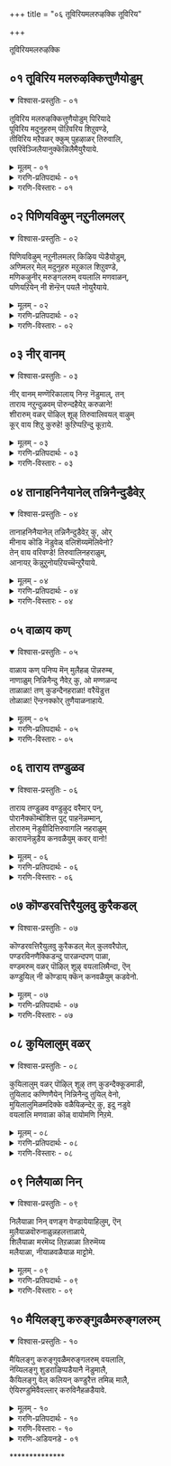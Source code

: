 +++
title = "०६ तूविरियमलरुऴक्कि तूविरिय"

+++

तूविरियमलरुऴक्कि


## ०१ तूविरिय मलरुऴक्कित्तुणैयोडुम्

<details open><summary>विश्वास-प्रस्तुतिः - ०१</summary>

तूविरिय मलरुऴक्कित्तुणैयोडुम् पिरियादे  
पूविरिय मदुनुहरुम् पॊऱिवरिय शिऱुवण्डे,  
तीविरिय मऱैवळर् क्कुम् पुहऴाळर् तिरुवालि,  
एवरिवॆञ्जिलैयानुक्कॆन्निलैमैयुरैयाये.
</details>

<details><summary>मूलम् - ०१</summary>

तूविरिय मलरुऴक्कित्तुणैयोडुम् पिरियादे  
पूविरिय मदुनुहरुम् पॊऱिवरिय शिऱुवण्डे,  
तीविरिय मऱैवळर् क्कुम् पुहऴाळर् तिरुवालि,  
एवरिवॆञ्जिलैयानुक्कॆन्निलैमैयुरैयाये.
</details>

<details><summary>गरणि-प्रतिपदार्थः - ०१</summary>

तू = रॆक्कॆगळु, विरिय = बिरियुवन्तॆ, मलर् = हूविनल्लि, उऴक्कि = आटवाडुत्ता, तुणैयोडुम् = जॊतॆगातियॊडनॆ \(सङ्गातियॊडनॆ\), पिरियादे = बेर्पडदन्तॆ, पूविरिय = हूगळु बिरिदाग, मदु = मधुवन्नु, नुहरुम् = कुडियुत्तिरुव, पॊऱि वरिय = चुक्कॆगळु रेखॆगळु – इवुगळिन्द शोभिसुव, शिऱुवण्डे = चिक्कदुम्बिये, ती = अग्नियु, विरिय = विस्तरिसि बॆळगुवन्तॆ, मऱै= वैदिक मर्यादॆगळन्नु, वळर् क्कूम् = वृद्धिगॊळिसुव, पुहऴ् आळर् = कीर्तिवन्तर, तिरु आलि = तिरुवालि क्षेत्रद, ए = बाणगळन्नु तॊडिसिद, वरि = अन्दवाद, वॆम् = क्रूरवाद, शिलैयानुक्कू = बिल्लिनवनिगॆ, ऎन् = नन्न, निलैमै = परिस्थितियन्नु, उरैयाये = हेळलारॆया? \(हेळुवॆयल्लवे?\) 
</details>

<details><summary>गरणि-विस्तारः - ०१</summary>

रॆक्कॆगळु बिरियुवन्तॆ हूविनल्लि आटवाडुत्ता, सङ्गातियॊडनॆ बेर्पडदन्तॆ इरुत्ता, हूगळु बिरिदाग \(अरळिदाग\) मधुवन्नु कुडियुत्तिरुव चुक्कॆगळु रेखॆगळिन्द शोभिसुव चिक्कदुम्बिये, अग्नियु विस्तरिसि बॆळगुवन्तॆ वैदिक मर्यादॆगळन्नु वृद्धिगॊळिसुव कीर्तिवन्तर तिरुवालिक्षेत्रद क्रूरवाद बाणगळन्नु तॊडिसिद अन्दवाद बिल्लिनवनिगॆ नन्न परिस्थितियन्नु हेळुवॆयल्लवे? 

भक्तिभावगळु हलवु. अवुगळल्लि सति-पतिय भाववू ऒन्दु. आत्मने सति, परमात्मने पति. पतियिन्द सतियु ऎन्दिगू अगलबारदु. पतियॊन्दिगॆ सेरिकॊण्डिरबेकु. आगले परमशान्ति. पतियिन्द बेर्पट्ट सतिगॆ तन्न पतियन्नु हेगादरू माडि कॊळ्ळबेकॆन्दु सतत प्रयत्न माडि अदन्नु साधिसिकॊळ्ळबेकु. इदु तत्त्व. 

ईग आळ्वाररु विरहियागिरुव हॆण्णु. तन्न विरहवेदनॆयन्नु सहिसलारदवळु. सुखवागि, निश्चिन्तॆयागि कालकळॆयुत्तिरुव दुम्बिदम्पतिगळन्नु कण्डु, तन्न शोचनीयवाद परिस्थितियन्नु तन्न पतियाद भगवन्तनल्लि निवेदिसुवन्तॆ आ दुम्बिगळिगॆ इल्लि हेळिकॊळ्ळुत्ताळॆ. दुम्बिगळु अवळ सङ्कटवन्नु तिळिदुकॊळ्ळबल्लवे? ऒन्दु वेळॆ, हागॆ तिळियितॆम्ब विषयवन्नु भगवन्तनल्लि अरिकॆमाडबल्लवे? भगवन्तनन्नु अवु सेरबल्लवे? ई विषयगळन्नु कुरितु अवळिगॆ योचनॆये बरुवुदिल्ल. दुम्बिगळु हूगळल्लि मकरन्दवन्नु पानमाडतक्कवु. हूगळिरुव कडॆगॆ, मकरन्दविरुव कडॆगॆ अवु होगुत्तिरुत्तवॆ. भगवन्तनु बाडदॆ इरुव परिमळभरितवाद हारवन्नु धरिसिरुववनु. अर्चामूर्तियाद भगवन्तनिगू हूविन सरगळिन्द अलङ्करिसिरुत्तारॆ. दुम्बिगळु आ हूगळ मेलॆ कुळितु, गुय् गुट्टुत्तिरुवुदे भगवन्तनल्लि अवु माडुव निवेदन\! 

आळ्वाररु हेळुत्तारॆ- ओ पुट्ट दुम्बिये, नीनु ऒण्टियल्ल, निन्न सङ्गातियॊडनॆ कूडिकॊण्डिद्दी. नीविब्बरू मैमरॆतु आनन्ददिन्द आटवाडुत्तिद्दीरि. नीवु कलॆतिरुव स्थळवो\! ऎष्टु रम्यवादद्दु\! अन्दवाद, परिमळवू मकरन्दवू तुम्बिरुव हूविनल्लि\! निम्म आनन्दक्कॆ मितियुण्टे? निम्म ई हाराटदल्लि आनन्दानुभवदल्लि, निम्म सुन्दरवाद पुट्टरॆक्कॆगळु हरिदु होदीतॆम्ब भयवू निमगिल्लवल्ल\! हूगळु अरळुत्तिरलु, अवुगळल्लिन मधुवन्नु कुडिदु नलियुत्तिरुविरि. 

ओ पुट्टदुम्बिये, नन्न स्थितियन्नु नोडि. अदॆष्टु शोचनीयवागिदॆ\! नानु ऒण्टिगळागिद्देनॆ. नन्न जॊतॆगारनाद नन्न पति \(नन्न नल्ल\) नन्नन्नु अगलि होगिद्दानॆ. नल्लनल्लि ननगॆ हेळतीरदष्टु गाढवाद प्रेम. ई विषयवन्नु अवनु अरितिद्दानो इल्लवो काणॆ. ननगॆ विरह वेदनॆ सहिसलारदष्टागिदॆ. ऎष्टु काल हीगॆ सङ्कटपडुत्तिरुवुदु? नन्न ई निलुमॆयन्नु नीनु नन्न नल्लनाद भगवन्तनल्लि निवेदिसि, ननगॆ सहायमाडुवॆया? 

भगवन्तनु परमकृपाळु, दिट. अवनल्लि नम्म दुःखसङ्कटगळन्नु ऒब्बॊब्बनू नेरवागिये निवेदिसिकॊळ्ळबहुदु. भगवन्तनिगॆ अतिसमीपवर्तियागि बहळ बेकागिरुववरॊब्बरु भक्तर विषयवागि सिफारसु माडिदरॆन्दरॆ, अदरिन्द भक्तनिगॆ बहु बेग ऒत्तासॆ दॊरॆयुवुदु. हीगॆ, भगवन्तनल्लि ऎल्ल चेतनर विषयवागियू कृपॆदोरॆन्दु निवेदिसिकॊळ्ळबल्लवळु – स्वामिय नित्यानुपायिनियागि, अवन वक्षस्थलवासियागिरुव श्रीदेविये. दयास्वरूपळे आकॆ\! दुम्बिय रूपदल्लि हूविनल्लि ईग आळ्वाररिगॆ काणबरुत्तिद्दाळो हेगो – इल्लि श्रीवैष्णव तत्त्ववॊन्दन्नु प्रकटगॊळिसिदन्तॆ तोरुत्तदॆ.
</details>


## ०२ पिणियविऴुम् नऱुनीलमलर्

<details open><summary>विश्वास-प्रस्तुतिः - ०२</summary>

पिणियविऴुम् नऱुनीलमलर् किऴिय प्पॆडैयोडुम्,  
अणिमलर् मेल् मदुनुहरु मऱुकाल शिऱुवण्डे,  
मणिकऴुनीर् मरुङ्गलरुम् वयलालि मणवाळन्,  
पणियऱियेन् नी शॆन्ऱॆन् पयलै नोयुरैयाये.
</details>

<details><summary>मूलम् - ०२</summary>

पिणियविऴुम् नऱुनीलमलर् किऴिय प्पॆडैयोडुम्,  
अणिमलर् मेल् मदुनुहरु मऱुकाल शिऱुवण्डे,  
मणिकऴुनीर् मरुङ्गलरुम् वयलालि मणवाळन्,  
पणियऱियेन् नी शॆन्ऱॆन् पयलै नोयुरैयाये.
</details>

<details><summary>गरणि-प्रतिपदार्थः - ०२</summary>

पिणि = बन्धनवु \(कट्टुगळु\), अविऴुम् = सडिलवागुत्तिरुव \(बिच्चुत्तिरुव\), नऱु = परिमळ तुम्बिद, नीलमलर् = नैदिलॆ हूवु, किऴिय = हरिदुहोगुवन्तॆ, पॆडैयोडुम् = निन्न सङ्गातियॊडनॆ, अणि = सुन्दरवाद, मलर् मेल् = आ हूविन मेलॆ, मदुनुहरुम् = मधुपान माडुव, अऱुकाल = आरु कालुगळ, शिऱुवण्डे = पुट्ट दुम्बिये, मणि = सुन्दरवाद, कऴुनीर् = कॆन्दावरॆ हूगळु \(कन्नैदिलॆ हूगळु\) मरुङ्गु = मग्गुलल्लिये, अलरुम् = अरळुव, वयल् = बयलु \(गद्दॆ\)गळुळ्ळ, आलि = तिरुवालिक्षेत्रद, मणवाळन् = दिव्यसुन्दरनाद स्वामिय, पणि = कार्यगळन्नु, अऱियेन् = तिळियदवळागिद्देनॆ, नी शॆन्ऱु = नीनु होगि, ऎन् = नन्न, पयलै = अगलिकॆय, नोय् = सङ्कटवन्नु, उरैयाये = हेळुवॆया? 
</details>

<details><summary>गरणि-विस्तारः - ०२</summary>

कट्टुगळु सडिलवागुत्तिरुव परिमळभरितवाद नैदिलॆय हूहरिदु होगुवन्तॆ निन्न सङ्गातियॊडनॆ आ सुन्दरवाद हूविनमेलॆ \(ऎरगि\) मधुपानमाडुव आरु कालुगळ पुट्टदुम्बिये, सुन्दरवाद कॆन्दावरॆहूगळु मग्गुलल्लिये अरळुवन्थ बयलुगळुळ्ळ तिरुवालिक्षेत्रद दिव्यसुन्दरनाद स्वामिय कार्यगळन्नु तिळियदवळागिद्देनॆ नीनु होगि, नन्न अगलिकॆय सङ्कटवन्नु हेळुवॆया? 

हिन्दिन तिरुमॊऴियल्लि भगवन्तनु तम्म अन्तरङ्गवन्नु तानागिये बन्दु प्रवेशिसिदनॆन्दू, अल्लिन्द अवनन्नु होगगॊडॆनॆन्दू आळ्वाररु हॆम्मॆयिन्द हेळिकॊण्डरष्टॆ. ई तिरुमॊऴियल्लि आळ्वाररु तन्न स्वामियिन्द अगलिकॆय सङ्कटवन्नु हेळिकॊळ्ळुत्तिद्दारॆ. भगवन्तनु आळ्वारर अन्तरङ्गवन्नु प्रवेशिसि, क्षणिकवागि अल्लिद्दन्तॆ नटिसि, आशॆयन्नू उत्साहवन्नू कॆरळिसि, अल्लिन्द मायवादनल्ल\! इदॆये आळ्वाररु अर्थमाडिकॊळ्ळलागद अवन कॆलस? भगवन्तनिगू तमगू परिचितनादवनॊब्बन सहायवॊदगि बन्दरॆ तम्म आशॆ नॆरवेरुवुदॆन्दु आळ्वाररु योचिसिरबेकु. इदु सहजवादद्दे. अदक्कागि परिशुद्धस्वभावद पुट्टदुम्बियन्नु आरिसिकॊण्डिद्दारॆ.

आळ्वाररु हेळुत्तारॆ- ओ पुट्टदुम्बिये, नीनु निन्न सङ्गातियॊडनॆ आटवाडुवुदक्कॆ ईगले बिरियुत्तिरुव मकरन्द तुम्बिरुव नैदिलॆयन्नु आरिसिकॊडिद्दीयल्ल. निन्न जॊतॆगारळॊडनॆ अदन्नु हॊक्कु मैमरॆतुमनबन्दन्तॆ आटवाडुत्ता, मधुपानमाडुत्ता आनन्ददिन्द कालकळॆयुत्तिद्दी. निन्न ई सन्तोषदल्लि निन्न सुत्तमुत्त इरुववर सङ्कटद अरिवु निनगॆ हेगॆ आगबेकु. निन्न सन्तोषद आटदल्लि नैदिलॆय हूवु हरिदुहोगुवुदु. अदर अन्द कॆडुवुदु. ई विषयवू निन्न मनस्सिगॆ बरुवुदिल्ल. नीनिरुव नैदिलॆय बयलु तिरुवालिक्षेत्रक्कॆ सेरिद्दु. आ मग्गुलल्ले कॆन्दावरॆय बयलू इदॆ. नैदिलॆयू कॆन्दावरॆयू जॊतॆजॊतॆयागि इल्लि अरळुत्तवॆ\! इदु अस्वाभाविकविरबहुदु. आदरॆ इल्लि नॆलसिरुव भगवन्तन कृपावैशिष्ट्यदिन्द हीगॆल्ला नडॆयुत्तदॆ. दिव्यसुन्दरनाद नन्न स्वामिय कार्यभारवन्नागलि, अवन सामर्थ्यवन्नागलि अरितुकॊळ्ळलारॆ. ननगॆ तिळिदिरुवुदॆन्दरॆ, अवनु नन्निन्द ईग अगलि होगिद्दानॆ. अगलिकॆय सङ्कटवन्नु नानु सहिसलारॆ. नीनादरो ऎरडु रॆक्कॆगळन्नू आरु कालुगळन्नू उळ्ळ पुट्टप्राणि. ऎल्लिगॆ बेकॆन्दरॆ अल्लिगॆ बहुबेग होगि सेरबल्लॆ. परिशुद्धवाद मधुवन्नु पानमाडुत्तले नीनु जीविसिरुवुदु. आद्दरिन्द नीनु भगवन्तन बळिगॆ होगि बरलु शक्त. नन्न विरहवेदनॆयन्नु भगवन्तनल्लि अरिकॆमाडि, ननगॆ उपकारियागुवॆया?
</details>


## ०३ नीर् वानम्

<details open><summary>विश्वास-प्रस्तुतिः - ०३</summary>

नीर् वानम् मण्णॆरिकालाय् निन्ऱ नॆडुमाल्, तन्  
ताराय नऱुन्दुळवम् पॊरुन्दहैयेऱ् करुळाने\!  
शीरारुम् वळर् पॊऴिल् शूऴ् तिरुवालिवयल् वाऴुम्  
कूर् वाय शिऱु कुरुहे\! कुऱिप्पऱिन्दु कूऱाये.
</details>

<details><summary>मूलम् - ०३</summary>

नीर् वानम् मण्णॆरिकालाय् निन्ऱ नॆडुमाल्, तन्  
ताराय नऱुन्दुळवम् पॊरुन्दहैयेऱ् करुळाने\!  
शीरारुम् वळर् पॊऴिल् शूऴ् तिरुवालिवयल् वाऴुम्  
कूर् वाय शिऱु कुरुहे\! कुऱिप्पऱिन्दु कूऱाये.
</details>

<details><summary>गरणि-प्रतिपदार्थः - ०३</summary>

नीर् = नीरु, वानम् = बानु, मण् = मण्णु, ऎरि = अग्नि, काल् = वायु, आय् = आगि, निन्ऱ = इरुव, नॆडुमाल् = सर्वेश्वरनु, तन् = तन्न, तार् आय = मालॆयागिरुव, नऱु = परिमळतुम्बिद, तुळवम् = तुलसियन्नु, पॊरुम् = होलुव, तहैयेऱ् कु = गुणवुळ्ळवरिगॆ \(स्वभावदवरिगॆ\), अरुळाने = कृपॆ माडनल्ल, शीर् = सिरि, आरुम् = तुम्बिरुव, वळर् = बॆळॆयुत्तिरुव, पॊऴिल् = शूऴ् = तोपुगळिम्द सुत्तुवरिदिरुव, तिरुवालि = तिरुवालिक्षेत्रद, वयल् = बयलुगळल्लि, वाळुम् = बाळुव, कूर् वाय = मॊनचाद बायुळ्ळ, शिऱु कुरुहे = चिक्कहद्दे, कुऱुप्पु = गुरियन्नु \(मार्गवन्नु\) अऱन्दु = अरितु, कूऱाये = हेळुवॆया? 
</details>

<details><summary>गरणि-विस्तारः - ०३</summary>

नीरु, बानु, मण्णु, बॆङ्कि, गाळि आगिरुव सर्वेश्वरनु तन्न हारवागिरुव परिमळ तुम्बिद तुलसियन्नु होलुव स्वभाव \(गुण\)वुळ्ळवरिगॆ कृपॆमाडनल्ल. सिरितुम्बि बॆळॆयुत्तिरुव तोपुगळिन्द सुत्तुवरिदिरुव तिरुवालिक्षेत्रद बयलुगळल्लि बाळुव \(वासिसुव\) मॊनचाद बायुळ्ळ चिक्कहद्दे गुरियन्नु \(मार्गवन्नु\) तिळिदु हेळुवॆया? 

हिन्दिन ऎरडु पाशुरगळल्लि दुम्बियन्नु आरिसिकॊळ्ळलागित्तु. ई पाशुरदल्लि हद्दन्नु आरिसलागिदॆ. ऎल्ल हक्किगळिगिन्तलू हद्दु बहळ ऎत्तरक्कॆ हारबल्लदु. अल्लि सुत्ताडुत्तले नॆलद मेलॆ तन्न गुरियाद आहारवन्नु कण्डुकॊळ्ळबल्लदु. अदर कण्णु अष्टु सूक्ष्म. अष्टु चुरुकु, गुरि कण्णिगॆ बिद्दितो इल्लवो, रॆप्पॆ हॊडॆयुवुदरॊळगॆ, अल्लिन्द अदर मेलॆ ऎरगि अदन्नु ऎत्तिकॊण्डु होगि बिडुत्तदॆ. हद्दिन कॊक्कु बहळ मॊनचागि बागिरुत्तदॆ. तिरुवालिक्षेत्ररल्लिरुव ई हद्दु बरिय हॊट्टॆ हॊरॆयुव स्वार्थियल्ल. अदक्कॆ परोपकार बुद्धियिदॆ. आर्तर सङ्कटवन्नु हरिसु ऎन्दु अदक्कॆ करॆ. 

आळ्वाररु हेळुत्तार्‍ऎ- ओ चिक्क हद्दे, नीरु, नॆल, बॆङ्कि, गाळि, बानु ऎम्ब पञ्चभूतगळु भगवन्तन रूपगळे. आ पञ्चभूतगळिन्दले इडिय सृष्टियू आगिरुवुदु. सर्वेश्वरनागि भगवन्तनु सृष्टिय ऎल्ल वस्तुगळिगू निर्वाहकनु. ऎन्दिगू बाडदॆ इरुव परिमळ तुम्बिद तुलसिय हारवन्नु अवनु धरिसिद्दानॆ. अवन हारदल्लिरुव तुलसिगॆ समानवाद शुद्धतॆ मत्तु परिमळ पूर्णवाद गुणस्वभावगळन्नुळ्ळवरु अनेकरिद्दारॆ. अवरॆल्लरू परमभक्तरु. अवरॆल्लरू भगान्तन तिरुवडिगळन्नु सदा आश्रयिसिद्दारॆ. हारद तुलसियन्तॆ स्वामियु अवरन्नु धरिसलु, भरिसलु, योग्यरु अवरु. अवरल्लि स्वामियु कृपॆदोरबेडवे? भगवन्तन मनस्सिनल्लि अन्थवर विषयदल्लि, नन्न विषयदल्लि, एनिदॆयो? नन्न अन्तरङ्गदिन्द अगलि होद स्वामि मत्तॆ अल्लिगॆ बन्दु सेरुवनो इल्लवो? इदे नन्न शङ्कॆ. हद्दे, नीनु नन्न गुरि \(लक्ष्य\)याद नन्न स्वामिय बळिसारि, अवन मनस्सन्नु अरितुकॊण्डु बन्दु, ननगॆ तिळिसि उपकारियागलारॆया?
</details>


## ०४ तानाहनिनैयानेल् तन्निनैन्दुडैवेऱ्

<details open><summary>विश्वास-प्रस्तुतिः - ०४</summary>

तानाहनिनैयानेल् तन्निनैन्दुडैवेऱ् कु, ओर्  
मीनाय कॊडि नॆडुवेळ् वलिशॆय्यमॆलिवेनो?   
तेन् वाय वरिवण्डे\! तिरुवालिनहराळुम्,  
आनायऱ् कॆन्नुऱुनोयऱियच्चॆन्ऱुरैयाये.
</details>

<details><summary>मूलम् - ०४</summary>

तानाहनिनैयानेल् तन्निनैन्दुडैवेऱ् कु, ओर्  
मीनाय कॊडि नॆडुवेळ् वलिशॆय्यमॆलिवेनो?   
तेन् वाय वरिवण्डे\! तिरुवालिनहराळुम्,  
आनायऱ् कॆन्नुऱुनोयऱियच्चॆन्ऱुरैयाये.
</details>

<details><summary>गरणि-प्रतिपदार्थः - ०४</summary>

तान् आह = तानागिये, निनैयान् = \(नन्नन्नु\) स्मरिसिकॊळ्ळदिद्दरू सह, तन् निनैन्दु = तन्नन्ने \(अवनन्नु\) स्मरिसिकॊण्डु, नैवेऱ् कु = नवॆदु होगुत्तिरुव नन्नन्नु, ओर् मीनाय कॊडि नॆडुवेळ् = साटियिल्लद मीनन्नु ध्वजवागि उळ्ळवनु, वलिशॆय्य = हिंसिसलु, मॆलिवेनो= नानु कृशवागुत्तिरुवॆनल्ल, तेन् वाय = मधुवन्नु बायल्लि उळ्ल, एरि = \(चुक्कॆगळु गॆरॆगळिन्द कूडिद\) सुन्दरवाद, वण्डे = दुम्बिये, तिरुवालि नहर् = तिरुवालि क्षेत्रवन्नु, आळुम् = आळुव, आन् आयऱ् कु = गॊवळपुरुषनिगॆ \(गोपालकृष्णनिगॆ\), ऎन् = नन्न, उऱु = अपरिमितवाद, नोय् = यातनॆयन्नु, अऱिय = तिळियुवन्तॆ, शॆन्ऱु = होगि, उरैयाये = हेळुवॆया? 
</details>

<details><summary>गरणि-विस्तारः - ०४</summary>

तानागिये नन्नन्नु स्मरिसदिद्दरू सह अवनन्ने स्मरिसुत्ता नवॆयुत्तिरुव नन्नन्नु साटियिल्लद मीनन्नु ध्वजवागि उळ्ळ मन्मथनु हिंसिसुवुदरिन्द नानु कृशळागुत्तिरुवॆनल्ल\! जेनिन बायुळ्ळ सुन्दरवाद दुम्बिये, तिरुवालिक्षेत्रद ऒडॆयनाद गोवळपुरुषनिगॆ नन्न सहिसलारद यातनॆयु अर्थवागुवन्तॆ होगि हेळुवॆया? 

ई पाशुरदल्लि मत्तॆ दुम्बिगे बन्तु आह्वान\! दुम्बि जेनु बायुळ्ळद्दु. बायि मधुरवादरॆ, मातू मधुरवे अल्लवे? 

आळ्वाररु हेळुत्तारॆ- ओ दुम्बिये, भगवन्तनु नन्नन्नु पूर्तियागि मरॆतुबिडबहुदु. नन्नन्नु मनस्सिगॆहच्चिकॊळ्ळदॆये इरबहुदु. नानादरो अवनन्नु ऎडॆबिडदॆ नॆनॆयुत्ता नवॆयुत्तिद्देनॆ. बडकलागिरुव नन्नन्नु मीनध्वजनाद मन्मथनू नोयिसबहुदे? इन्नू हॆच्चागि नन्नन्नु नवॆसबहुदे? नानु बाडिबळलुत्तिद्देनल्ल\! नीनु जेनु बायुळ्ळद्दु. निन्न जेनिनन्थ मातिनिन्द भगवन्तनल्लि सहिसलारद नन्न सङ्कटवन्नु तिळियहेळुवॆया? अवन मनस्सु करगुवन्तॆ अवनु नन्नल्लि कनिकरगॊळ्ळुवन्तॆ हेळुवॆया?
</details>


## ०५ वाळाय कण्

<details open><summary>विश्वास-प्रस्तुतिः - ०५</summary>

वाळाय कण् पनिप्प मॆन् मुलैहळ् पॊन्नरुम्ब,  
नाणाळुम् निन्निनैन्दु नैवेऱ् कु, ओ मण्णळन्द  
ताळाळा\! तण् कुडन्दैनहराळा\! वरैयॆडुत्त  
तोळाळा\! ऎन्ऱनक्कोर् तुणैयाळनाहाये.
</details>

<details><summary>मूलम् - ०५</summary>

वाळाय कण् पनिप्प मॆन् मुलैहळ् पॊन्नरुम्ब,  
नाणाळुम् निन्निनैन्दु नैवेऱ् कु, ओ मण्णळन्द  
ताळाळा\! तण् कुडन्दैनहराळा\! वरैयॆडुत्त  
तोळाळा\! ऎन्ऱनक्कोर् तुणैयाळनाहाये.
</details>

<details><summary>गरणि-प्रतिपदार्थः - ०५</summary>

वाळ् आय = तेजस्सिनिन्द कूडिद, कण् = कण्णुगळु, पनिप्प = नीरन्नु सुरिसलु, मॆल् मुलैहळ् = मृदुवाद मॊलॆगळु, पॊन् = कब्बिणद, अरुम्ब = मॊग्गुगळागलु, नाळ् नाळुम् = दिनदिनवू, निन् = निन्नन्नु, निनैन्दु = नॆनॆयुत्ता \(नॆनॆदु\), नैवेऱ् कु = कृशवागिरुववळिगॆ, ओ मण् अळन्द ताळ् आळा = ओ \(लोकगळन्नु\) भूलोकवन्नु अळॆद कालुगळुळ्ळवने, तण् = तम्पाद, कुडन्दैनहर् आळा = कुम्भकोणक्षेत्रद ऒडॆयने, वरै = बॆट्टवन्नु, ऎडुत्त = ऎत्तिद, तोळ् आळा = तोळुगळुळ्ळवने, ऎन् तनक्कु = ननगॆ, तुणैयाळन् = जॊतॆगार \(सङ्गाति\), आहाये = आगबारदे \(आगुवुदिल्लवल्ल\). 
</details>

<details><summary>गरणि-विस्तारः - ०५</summary>

ओ नॆलवन्नु अळॆदुकॊण्ड कालुगळुळ्ळवने, तम्पाद कुम्भकोणक्षेत्रदल्लि नॆलसिरुववने, बॆट्टवन्नॆत्तिद तोळुगळुळ्ळवने, तेजस्सिनिन्द कूडिद नन्न कण्णुगळु नीरन्नु सुरिसुत्तिरलु, मृदुवाद नन्न मॊलॆगळु कब्बिणद मॊग्गिनन्तॆ भारवागलु, दिनदिनवू निन्नन्नु नॆनॆयुत्ता नन्न देहवॆल्ल कृशवागुत्तिरलु, ननगॆ सङ्गातियागि नीनु आगबारदे? 

ई पाशुरदल्लि आळ्वाररु भगवन्तनन्नु नेरवागिये कूगि करॆयुत्तिद्दारॆ. मध्यवर्तियाद दुम्बियन्नो हद्दन्नो बळसिकॊण्डिल्ल. हॆण्णागि, ऎळॆयप्रायदवळागि, ऒण्टिगळागि, विरहियागि, तानु अनुभविसुत्तिरुव मानसिक मत्तु दैहिकवाद बवणॆगळन्नु नेरवागि भगवन्तनल्लि अरिकॆ माडिकॊळ्ळुत्तिद्दारॆ. 

“नॆलवन्नळॆदुकॊण्ड कालुगळुळ्ळवने” – वामननागि बन्दु, मूरडि नॆलवन्नु बलियिन्द दानवागि पडॆदु, त्रिविक्रमनागि बॆळॆदु, अदन्नळॆदुकॊण्ड अद्भुत साहसि – भगवन्त – “त्रिविक्रम”. 

“कुम्भकोणक्षेत्रद ऒडॆयने” – ऎष्टु अनुभविसिदरू तृप्तियन्नुण्टुमाडदन्थ, ऎडॆबिडदॆ ऎन्दॆन्दिगू अनुभविसुत्तिरबेकॆम्ब आशॆयन्नु हुट्टिसुव परमाकर्षक – स्वामि – “आराममदु”.

“बॆट्टवन्नॆत्तिद तोळुगळुळ्ल्वने” – देवेन्द्रन कडुकोपद परिणामवाद सततवाद बिरुसुमळॆयिन्द गोवळरन्नू गोवुगळन्नू रक्षिसुवुदक्कागि गोवर्धनगिरियन्ने कॊडॆयन्तॆ ऎत्तिहिडिद अद्भुतकारि गोवर्धनगिरिधारि- “बालकृष्ण”. 

तन्न प्रियतमनाद पतिय हॆसरन्नु हिडिदु सम्बोधिसदिरुवुदू, केळिदरू हॆसरन्नु हेळुवुदक्कॆ सङ्कोचपडुवुदू, हॆसरु अर्थवागुवन्थ पर्यायवाद मातुगळिन्द अदन्नु हेळुवुदू नम्म नाडिन साध्वियर रीति. ई पाशुरद सतिगॆ तन्न नल्लनन्नु “त्रिविक्रमा” ’आरावमदु”, “कृष्ण” – ऎन्दु मुन्तागि प्रीतियिन्द कूगि करॆयुवुदक्कॆ बहळ आशॆ. आदरॆ, तन्न सतित्वद मर्यादॆयन्नु बिट्टु कॊडुवुदु साध्यवे? 

आळ्वाररु \(सतियागि\) हेळुत्तारॆ-

स्वामी, नन्न तेजःपूर्णवाद कण्णुगळिन्द निन्नन्नु चॆन्नागि नोडि आनन्दिसलु आगुत्तिल्ल. अवुगळ तुम्ब कण्णीरु तुम्बि हरियुत्तिदॆ. मृदुवाद नन्न मॊलॆगळु ईग कब्बिणद मॊग्गुगळागि भारवागिवॆ. निन्नन्नु पडॆदुकॊळ्ळबेकॆम्ब आशॆयिन्द नानु माडुत्तिरुव ऎडॆबिडद स्मरणॆयिन्द नन्न देह कृशिसिहोगिदॆ. ऒण्टिगळागि विरहियागिरुव नन्नल्लि कनिकरिसि नीनु नन्न सङ्गातियागबारदे? आगलारॆया?
</details>


## ०६ ताराय तण्डुळव

<details open><summary>विश्वास-प्रस्तुतिः - ०६</summary>

ताराय तण्डुळव वण्डुऴुद वरैमार् पन्,  
पोरानैक्कॊम्बॊशित्त पुट् पाहनॆन्नम्मान्,  
तोरारुम् नॆडुवीदित्तिरुवागलि नहराळुम्  
कारायनॆन्नुडैय कनवळैयुम् कवर् वानो\!
</details>

<details><summary>मूलम् - ०६</summary>

ताराय तण्डुळव वण्डुऴुद वरैमार् पन्,  
पोरानैक्कॊम्बॊशित्त पुट् पाहनॆन्नम्मान्,  
तोरारुम् नॆडुवीदित्तिरुवागलि नहराळुम्  
कारायनॆन्नुडैय कनवळैयुम् कवर् वानो\!
</details>

<details><summary>गरणि-प्रतिपदार्थः - ०६</summary>

तार् = हार, आय = आगिरुव, तण् = तम्पाद, तुळवम् = तुलसियन्नु, वण्डु = दुम्बिगळु, उऴुद = तुळिदाडुवन्थ, वरै = बॆट्टदष्टु दॊड्ड, मार् बन् = ऎदॆयुळ्ळवनु, पोर् = होराटद, आनै = आनॆय, कॊम्बु = दन्तवन्नु, ऒशित्त = मुर्दुहाकिद, पुळ् पाहन् = पक्षिवाहननु, ऎन् अम्मान् = नन्न स्वामियू, तेर् = रथदल्लि, आरुम् = सुन्दररागि कुळितु, नॆडुवीदि = हिरिमॆयुळ्ळ बीदिगळल्लि, तिरु आलि नहर् = तिरुवालिक्षेत्रवन्नु, आळुम् = आळुव \(ऒडॆतन माडुव\), कार् आयन् = कार्मुगिलिन बण्णद गोवळनु, ऎन् उडैय = नन्न, कनवळैयुम् = चिन्नद बळॆयन्नु, कवर् वानो= अपहरिसुवनो? 
</details>

<details><summary>गरणि-विस्तारः - ०६</summary>

हारवागिरुव तम्पाद तुलसियन्नु दुम्बिगळु तुळिदाडुवन्थ दॊड्ड ऎदॆयुळ्ळवनाद, होराडलु बन्द आनॆय दन्तवन्नु मुरिदुहाकिदवनाद, पक्षिवाहननाद, नन्न स्वामियाद, रथदल्लि सुन्दरवागि कुळितु हिरिमॆयुळ्ळ बीदिगळल्लि सञ्चरिसुत्ता तिरुवालिक्षेत्रवन्नु आळुववनाद, कार्मुगिलिन बण्णद गोवळनु नन्न चिन्नद बळॆयन्नु अपहरिसुवनो? 

भगवन्तनु कण्ठदल्लि धरिसिरुव तुलसिय हारदल्लि तुम्बितुळुकुत्तिरुव मधुवन्नु कुडियलु तवकदिन्द दुम्बिगळु ऒन्दु कडॆयिन्द मत्तॊन्दॆ कडॆगॆ नुग्गि तुळिदाडुत्ता हरिदाडुत्ता इरुवुदर परिणामवागि अवन विशालवाद ऎदॆयॆल्ला मधुविन कॆसरायितन्तॆ\! स्वामिय हृदयवु मृदुमधुरवायितॆन्नबहुदे? अल्लिन्द कृपाप्रवाहवु समृद्धियागि हरिदु बरुवुदु ऎन्नबहुदे? 

कंसन आज्ञॆयन्तॆ कुवलयापीडवॆम्ब मद्दानॆयु कोपदिन्द नुग्गि बन्दाग, कृष्णनु अदर दन्तवन्ने मुरिदुकॊण्डु, अदरिन्दले आ आनॆयन्नु कॊन्दु हाकिदनु. 

गरुडपक्षिगॆ पक्षिराजनॆन्नुत्तारॆ. भगवन्तनिगॆ गरुडनु वाहननागि सेवॆ सल्लिसुत्तानॆ. आद्दरिन्द, भगवन्त पक्षिवाहन.

तिरुवालिक्षेत्रदल्लि स्वामिय उत्सव मूर्तियन्नु अन्दवागि अलङ्करिसिरुव रथदल्लि कुळ्ळिरिसि, सुन्दरवागि शृङ्गरिसि, बीदिबीदिगळल्लि रथवन्नु ऎळॆयुत्ता मॆरवणिगॆ माडि जन हर्षिसुत्तारॆ. वेदपारङ्गतरू सात्विकरू आद विप्रोत्तमरिरुव, भक्तशिरोमणिगळिरुव आ बीदिगळु हिरिमॆयुळ्ळवे. 

श्रीकृष्णनागि अवतरिसिदाग, भगवन्तनु, नन्दगोकुलदल्लि बॆळॆयुत्ता इरुवाग, गोपियरन्नु कीटलॆ माडुत्तिद्द हागॆये, आळ्वाररु तावू ऒब्ब गोपियॆम्बन्तॆ भाविसिकॊण्डु, तम्म चिन्नद कैबळॆयन्नु बलवन्तदिन्द कसिदुकॊण्डु होगुव सोगिनल्लि, तम्म कैयन्नु हिडियबरुवनो, अवन हस्तस्पर्श आग तमगागुवुदो, ऎन्दु आशॆयन्नु व्यक्तपडिसुत्तिद्दारॆ.
</details>


## ०७ कॊण्डरवत्तिरैयुलवु कुरैकडल्

<details open><summary>विश्वास-प्रस्तुतिः - ०७</summary>

कॊण्डरवत्तिरैयुलवु कुरैकडल् मेल् कुलवरैपोल्,  
पण्डरविनणैक्किडन्दु पारळन्दपण् पाळा,  
वण्डमरुम् वळर् पॊऴिल् शूऴ् वयलालिमैन्दा, ऎन्  
कण्डुयिल् नी कॊण्डाय् क्कॆन् कनवळैयुम् कडवेनो.
</details>

<details><summary>मूलम् - ०७</summary>

कॊण्डरवत्तिरैयुलवु कुरैकडल् मेल् कुलवरैपोल्,  
पण्डरविनणैक्किडन्दु पारळन्दपण् पाळा,  
वण्डमरुम् वळर् पॊऴिल् शूऴ् वयलालिमैन्दा, ऎन्  
कण्डुयिल् नी कॊण्डाय् क्कॆन् कनवळैयुम् कडवेनो.
</details>

<details><summary>गरणि-प्रतिपदार्थः - ०७</summary>

अरवम् = अब्बरिसुव, तिरै = अलॆगळु, उलवु = हॊरळुत्तिरुव, कुरै = विशालवाद, कडल् मेल् = कडलमेलॆ, कॊण्डु = मनस्सुमादि, कुलवरै पोल् = कुलपर्वतदन्तॆ, वण्डु = हिन्दॆ ऒन्दु कालदल्लि, अरवु = हाविन, इन् = इनिदाद, अणै = हासुगॆयल्लि, किडन्दु = पवडिसि, पार् = भूमियन्नु, अळन्द = अळॆद, पण् बु आळा = विशिष्ट स्वभावदवनिगॆ वण्डु = दुम्बिगळु, अमरुम् = सेरिकॊण्डिरुव, वळर् = बॆळॆयुत्तिरुव, पॊऴिल् शूऴ् = तोपुगळिन्द सुत्तुवरिदिरुव, वयल् = गद्दॆ बयलुगळ, आलि = तिरुवालि क्षेत्रद, मैन्दा = ऒडॆयने, ऎन् = नन्न, कनम् वळैयुम् = चिन्नद कैबळॆयन्नू, कडवेनो = कळॆदुकॊळ्ळबयसुवॆनो? 
</details>

<details><summary>गरणि-विस्तारः - ०७</summary>

हिन्दॆ ऒन्दु कालदल्लि, अब्बरिसि हॊरळुत्तिरुव अलॆगळुळ्ल विशालवाद कडल मेलॆ, सङ्कल्पमादि, कुलपर्वतदन्तॆ हाविनहाविन हासुगॆयल्लि पवडिसिदवने, भूमियन्नु अळॆद विशिष्टस्वभावदवने, दुम्बिगळु मुसुरिकॊण्डु बॆळॆयुत्तिरुव तोपुगळिन्द सुत्तुवरिदिरुव गद्दॆ बयलुगळ तिरुवालिक्षेत्रद ऒडॆयने, नन्न कण्णिन निद्दॆयन्नुकळॆद निनगॆ नन्न चिन्नद बळॆयन्नू कळॆदुकॊळ्ळबयसुवॆनो?

पाशुरद प्रारम्भद चित्र महाप्रळयद नन्तरद भगवन्तन निर्लिप्तस्वभाववन्नु हेळुवुदु. अवनु त्रिविक्रमनागि बॆळॆदु तोरिसिद्दु भूमियन्नॆल्ला तन्न ऒन्दे हॆज्जॆयिन्द अळॆदुकॊण्डद्दु. तिरुवालिक्षेत्रवन्नु सुन्दरवागियू आकर्षकवागियू माडुवुदक्कागिये अल्लि अर्चास्वरूपनागि नॆलॆगॊण्डद्दु.

तानु विरहियाद सतियॆन्दु भाविसिकॊण्ड आळ्वारर मेलॆ भगवन्तनु बीरिद प्रभावद फलवे अवर कण्णिगॆनिद्दॆ हत्तदन्तॆ, अवर निद्दॆयन्नु कसिदुकॊण्डद्दु. ईग, अवळ \(आळ्वारर\) चिन्नद कैबळॆयन्नु याव सम्मोहनदिन्दलू स्वामियु कसिदुकॊण्डु होगुवुदक्कॆ साध्यवे इल्लदॆ आगिदॆ. अवळु \(आळ्वाररु\) सदा जाग्रतरागिये कादुकॊण्डे इरुवळु. स्वामिय दर्शनवायितो इल्लवो अवन तिरुवडिगळन्नु आ क्षणवे होगि भद्रवागि हिडिदुकॊण्डु बिडुवळु. मत्तॆ तप्पिसिकॊळ्ळुवुदक्कॆ अवकाशकॊडुवुदे इल्ल.
</details>


## ०८ कुयिलालुम् वळर्

<details open><summary>विश्वास-प्रस्तुतिः - ०८</summary>

कुयिलालुम् वळर् पॊऴिल् शूऴ् तण् कुडन्दैक्कूडमाडी,  
तुयिलाद कण्णिणैयेन् निन्निनैन्दु तुयिल् वेनो,  
मुयिलालुमिळमदिक्के वळैयिऴन्देऱ् कु, इदु नडुवे  
वयलालि मणवाळा कॊळ् वायोमणि निऱमे.
</details>

<details><summary>मूलम् - ०८</summary>

कुयिलालुम् वळर् पॊऴिल् शूऴ् तण् कुडन्दैक्कूडमाडी,  
तुयिलाद कण्णिणैयेन् निन्निनैन्दु तुयिल् वेनो,  
मुयिलालुमिळमदिक्के वळैयिऴन्देऱ् कु, इदु नडुवे  
वयलालि मणवाळा कॊळ् वायोमणि निऱमे.
</details>

<details><summary>गरणि-प्रतिपदार्थः - ०८</summary>

कुयिल् आलुम् = कोगिलॆगळु आटवाडुव, वळर् = बॆळॆयुत्तिरुव, पॊऴिल् शूऴ् = तोपुगळिन्द सुत्तुवरिद, तण् कुडन्दै = तम्पाद कुम्भकोणद, कुडम् आडी = कॊडद कुणितवाडुववने, तुयिलाद = निद्रिसद, कण् इणैयेन् = जोडिकण्णुगळन्नुळ्ळवळागिद्देनॆ, निन् निनैन्दु = निन्नन्नु नॆनॆदु, तुयिल् वेनो = निद्रिसुवॆने, मुयल् = मॊलगळु, आलुम् = आटवाडुव, इळमदिक्के = बालचन्द्रनिगे, वळै = बळॆयन्नु, इऴन्देऱ् कु = कळॆदुकॊण्ड ननगॆ, इदु नडुवे =ई दुःख\(सङ्कट\)द नडुवॆ, वयल् आलि मणवाळा = गद्दॆगळ \(बयलुगळ\) तिरुवालिक्षेत्रदनाथने, मणि निऱमे = सॊबगिन मैबण्णवन्नू, कॊळ् वायो = कसिदुकॊण्डुबिडुवॆयो\! 
</details>

<details><summary>गरणि-विस्तारः - ०८</summary>

कोगिलॆगळु आडुव बॆळॆयुत्तिरुव तोपुगळिन्द सुत्तुवरिद तम्पाद कुम्भकोणद कॊडद कुणितवाडुववने नानु निद्दॆ ताकद जोडि कण्णुगळन्नुळवळागिद्देनॆ. निन्नन्नु नॆनॆनॆनॆदु नानु निद्रिसबल्लॆने? मॊलगळु आडुव बालचन्द्रनिगे नन्न बळॆयन्नु कळॆदुकॊण्डिद्देनॆ. ई दुःख \(सङ्कट\)द नडुवॆ गद्दॆगळ बयलिन तिरुवालिक्षेत्रद स्वामिये, नन्न सॊबगिन मैबण्णवन्नू कसिदुकॊळ्ळुवॆयो? 

प्रकृतिरम्यनाद कुम्भकोण क्षेत्रदल्लि ’आरावमदु’ ऎम्ब हॆसरिनिन्द शोभिसुववनु भगवन्त. अवने कॊडद कुणितदल्लि निपुणनागिद्द श्रीकृष्णनू.

ऒन्दु लक्ष्यवन्ने ऎडॆबिडदॆ चिन्तिसुत्तिद्दरॆ, निद्दॆ हत्तुवुदिल्ल. आळ्वाररिगॆ भगवन्तनन्ने चिन्तिसुत्ता बन्दद्दु निद्दॆयिल्लद जाग्रतस्थिति. 

विरहिगॆ कॆलवु वस्तुगळु अहित. बॆळदिङ्गळु अन्थाद्दु ऒन्दु. बालचन्द्रन ऎळॆय बॆळदिङ्गळे विरहिगॆ कण्टकवागि, अवळु कृशवागि, अवळ बळॆगळु कैयिन्द कळचिबिद्दु होदवन्तॆ. 

नल्लनाद भगवन्तनु तन्नन्नु सेरलिल्लवल्ल ऎम्ब सङ्कटदिन्द अवळ \(आळ्वारर\) मैसॊबगू हाळायितु मैबिळिचिकॊण्डितु. 

आळ्वाररु हेळुत्तारॆ- स्वामी देहाभिमानद विषयदल्लि नन्नदु ऎम्बुदु ऒन्दॊन्दागि कळचि होयितु. नीनु कृपॆमाडि अवुगळन्नु कसिदुकॊण्डु बिट्टॆ. कडॆयदागिद्द नन्न मैबण्णवू होयितल्ल\!

’नन्नदु’ ऎम्बुदु पूर्तियागि होदरल्लवे भगवन्तनिगॆ योग्यवस्तुवागुवुदु\!
</details>


## ०९ निलैयाळा निन्

<details open><summary>विश्वास-प्रस्तुतिः - ०९</summary>

निलैयाळा निन् वणङ्ग वेण्डायेयाहिलुम्, ऎन्  
मुलैयाळवॊरुनाळुन्नहलत्ताळाये,   
शिलैयाळा मरमॆय्द तिऱळाळा तिरुमॆय्य  
मलैयाळा, नीयाळवळैयाळ माट्टोमे.
</details>

<details><summary>मूलम् - ०९</summary>

निलैयाळा निन् वणङ्ग वेण्डायेयाहिलुम्, ऎन्  
मुलैयाळवॊरुनाळुन्नहलत्ताळाये,   
शिलैयाळा मरमॆय्द तिऱळाळा तिरुमॆय्य  
मलैयाळा, नीयाळवळैयाळ माट्टोमे.
</details>

<details><summary>गरणि-प्रतिपदार्थः - ०९</summary>

निलै आळा = शाश्वतने, निन् = निन्नन्नु, वणङ्ग = नमस्करिसॆन्दु, वेण्डाये आहिलुम् = इच्छिसदिद्दरू, ऎन् = नन्न, मुलैयाळ = मॊलॆगळ मेलॆ ऒडॆतन नडॆसलु, ऒरुनाळ् = ऒन्दु सलवादरू, उन् = निन्न, अहलत्ताल् = वक्षदॊन्दिगॆ, आळाय् = सेरिसिकॊळ्ळुवुदिल्लवल्लवे, शिलै आळा = बिल्गारने, मरम् ऎय्द तिऱलाळा = मरगळन्नु मुरिद समर्थने, तिरुमॆय्यमलै आळा = तिरुमॆय् बॆट्टक्षेत्रद ऒडॆयने, नी आळ = निन्न सेवकळ, वळै आळमाट्टोमे = बळॆयन्नु कैयल्लि उळिसिकॊळ्ळलारॆवल्ल\! 
</details>

<details><summary>गरणि-विस्तारः - ०९</summary>

शाश्वतने, निन्नन्नु नमस्करिसॆन्दु नीनु इच्छिसदिद्दरू नन्न मॊलॆगळ मेलॆ ऒन्दु सल ऒडॆतन नडॆसलु ऒन्दु सलवादरू निन्न वक्षदॊन्दिगॆ सेरिसिकॊळ्ळुवुदिल्लवल्ल\! बिल्गारने, मरगळन्नु मुरिद समर्थने, तिरुमॆय् बॆट्ट क्षेत्रद ऒडॆयने, निन्न सेवकळ बळॆयन्नु कैयल्लि उळिसिकॊळ्ळलारॆनल्ल\! 

सतियागि आळ्वाररु हेळुत्तारॆ- शाश्वतवाद परमपदक्कॆ ऒडॆयनु नीनु. निन्न पादसेवॆयल्लि नानु तॊडगबेकॆन्दु नीनु इच्छिसुवुदिल्ल. आदरूसह, नानु निन्न सेवॆयन्नु बिडदॆ माडुत्तिद्देनॆ. ननगॆ सङ्कट तरुत्तिरुव नन्न मॊलॆगळन्नु ऒन्दु सल मात्रवे निन्न ऎदॆगॆ सेरिसिकॊळ्ळलारॆया? निन्न दिव्यालिङ्गिनदिन्द ननगॆ तृप्तितरलारॆया? बिल्गारनु नीनु. ऒन्दे बाणदिन्द एळुताळॆय मरगळन्नु छिद्रमाडिद परमसमर्थनु. तिरुमॆय् बॆट्टदल्लि सत्येश्वरनागि नॆलसिरुववनु. निन्नन्नु कुरितु नॆनॆनॆनॆदु नन्न कैबळॆगळु कळचिबीळुत्तिवॆयल्ल\! नन्नन्नु ई सङ्कटदिन्द पारुमाडलारॆया?
</details>


## १० मैयिलङ्गु करुङ्गुवळैमरुङ्गलरुम्

<details open><summary>विश्वास-प्रस्तुतिः - १०</summary>

मैयिलङ्गु करुङ्गुवळैमरुङ्गलरुम् वयलालि,  
नॆय्यिलङ्गु शुडराऴिप्पडैयानै नॆडुमालै,  
कैयिलङ्गु वेल् कलियन् कण्डुरैत्त तमिळ् मालै,   
ऐयिरण्डुमिवैवल्लार् करुविनैहळडैयावे.
</details>

<details><summary>मूलम् - १०</summary>

मैयिलङ्गु करुङ्गुवळैमरुङ्गलरुम् वयलालि,  
नॆय्यिलङ्गु शुडराऴिप्पडैयानै नॆडुमालै,  
कैयिलङ्गु वेल् कलियन् कण्डुरैत्त तमिळ् मालै,   
ऐयिरण्डुमिवैवल्लार् करुविनैहळडैयावे.
</details>

<details><summary>गरणि-प्रतिपदार्थः - १०</summary>

मै = काडिगॆयन्तॆ, इलङ्गु = बॆळगुव, करुकुवळै = कन्नैदिलॆय, मरुङ्गु = मग्गुलल्लि, अलरुम् = विकसिसुव, वयल् = गद्दॆबयलुगळ, आलि = तिरुवालिक्षेत्रदल्लि, नॆय् = तुप्पदिन्द, इलङ्गु = बॆळगुव, शुडर् आऴि = चक्रवॆम्ब, पडैयानै = आयुधदवनन्नु, नॆडुमालै = सर्वेश्वरनन्नु, कै = कैयल्लि, इलङ्गु = बॆळगुव, वेल् = वेलायुधवुळ्ळ, कलियन् = कलियनु, कण्डु = कण्णारकण्डु, उरैत्त = विवरिसिद \(हेळिद\), तमिळ् मालै = तमिळिन पाशुर मालॆगळु, इवैऐ इरण्डुम् = हत्तन्नू, वल्लार् कु = बल्लवरिगॆ, अरुविनैहळ् = महापापगळु, अडैयावे = सेरुवुदिल्ल.
</details>

<details><summary>गरणि-विस्तारः - १०</summary>

कादिगॆयन्तॆ बॆळगुव कन्नैदिलॆय मग्गुलल्ले अरळुव गद्दॆ बयलुगळ तिरुवालिक्षेत्रदल्लि तुप्पदिन्द हॊळॆयुव चक्रायुधधारियन्नु, सर्वेश्वरनन्नु कैयल्लि शोभिसुव वेलायुधवुळ्ळ कलियनु कण्णार कण्डु विवरिसि हेळिद ई हत्तु तमिळु पाशुरमालॆयन्नु बल्लवरिगॆ कडुपापगळु अण्टुवुदिल्ल. 

तिरुवालिक्षेत्रदल्लि प्रकृतिरम्यवाद कन्नैदिलॆय बयलुगळिवॆ. अवुगळ मग्गुलल्ले हसुरुगद्दॆगळ बयलुगळिवॆ. सुन्दरवाद प्रकृतिय नडुवॆ चक्रायुधधारियाद सर्वेश्वरनु विराजिसुत्तिद्दानॆ. अवन दिव्यसुन्दर मूर्तियन्नु कण्णार कण्डु अनुभविसिद आनन्ददिन्द कलियनु \(तिरुमङ्गै आळ्वाररु\) हत्तु तमिळु पाशुरगळल्लि हॊगळि हाडिद्दानॆ. इवुगळन्नु अर्थवत्तागि चॆन्नागि तिळिदुकॊण्डवरिगॆ याव विधवाद पापगळू अण्टुवुदिल्ल. अवरु परिशुद्धरागि जीवन यात्रॆयन्नु मुगिसि, शाश्वतनॆलॆयाद परम पदवन्नु सेरुत्तारॆ. 

\*\*\*\*\*\*\*\*\*\*\*\*\*\*\*\*\*
</details>

<details><summary>गरणि-अडियनडे - ०१</summary>

तू विरिय, पिणि, नीर्, तान्, वान्, ताराय, कॊण्डु, कुयिल्, निलैयाळ्, मैयिलङ्गु, \(कळवन्\). 
</details>

\*\*\*\*\*\*\*\*\*\*\*\*\*\*